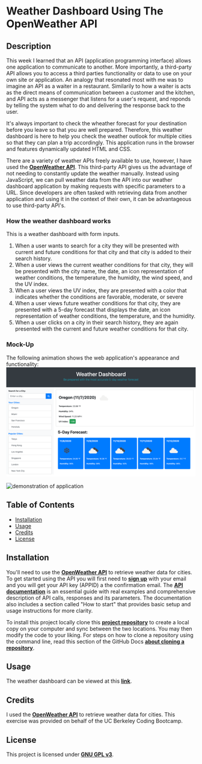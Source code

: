 # Weather Dashboard Using The OpenWeather API

## Description

This week I learned that an API (application programming interface) allows one application to communicate to another. More importantly, a third-party API allows you to access a third parties functionality or data to use on your own site or application. An analogy that resonated most with me was to imagine an API as a waiter in a restaurant. Similarily to how a waiter is acts as the direct means of communication between a customer and the kitchen, and API acts as a messenger that listens for a user's request, and reponds by telling the system what to do and delivering the response back to the user.

It's always important to check the wheather forecast for your destination before you leave so that you are well prepared. Therefore, this weather dashboard is here to help you check the weather outlook for multiple cities so that they can plan a trip accordingly. This application runs in the browser and features dynamically updated HTML and CSS.

There are a variety of weather APIs freely available to use, however, I have used the [**OpenWeather API**](https://openweathermap.org/api). This third-party API gives us the advantage of not needing to constantly update the weather manually. Instead using JavaScript, we can pull weather data from the API into our weather dashboard application by making requests with specific parameters to a URL. Since developers are often tasked with retrieving data from another application and using it in the context of their own, it can be advantageous to use third-party API's.

### How the weather dashboard works

This is a weather dashboard with form inputs.

1. When a user wants to search for a city they will be presented with current and future conditions for that city and that city is added to their search history.
2. When a user views the current weather conditions for that city, they will be presented with the city name, the date, an icon representation of weather conditions, the temperature, the humidity, the wind speed, and the UV index.
3. When a user views the UV index, they are presented with a color that indicates whether the conditions are favorable, moderate, or severe
4. When a user views future weather conditions for that city, they are presented with a 5-day forecast that displays the date, an icon representation of weather conditions, the temperature, and the humidity.
5. When a user clicks on a city in their search history, they are again presented with the current and future weather conditions for that city.

### Mock-Up

The following animation shows the web application's appearance and functionality:
![screenshot of application](./assets/images/screenshot_of_application.png)

![demonstration of application](./assets/images/WeatherDashboardDemo.gif)

## Table of Contents

- [Installation](#installation)
- [Usage](#usage)
- [Credits](#credits)
- [License](#license)

## Installation

You'll need to use the [**OpenWeather API**](https://openweathermap.org/api) to retrieve weather data for cities. To get started using the API you will first need to [**sign up**](https://home.openweathermap.org/users/sign_up) with your email and you will get your API key (APPID) a the confirmation email. The [**API documentation**](https://openweathermap.org/api) is an essential guide with real examples and comprehensive description of API calls, responses and its parameters. The documentation also includes a section called "How to start" that provides basic setup and usage instructions for more clarity.

To install this project locally clone this [**project repository**](https://github.com/kaylamuraoka/Weather_Dashboard_With_OpenWeather_API) to create a local copy on your computer and sync between the two locations. You may then modify the code to your liking. For steps on how to clone a repository using the command line, read this section of the GitHub Docs [**about cloning a repository**](https://docs.github.com/en/free-pro-team@latest/github/creating-cloning-and-archiving-repositories/cloning-a-repository#about-cloning-a-repository).

## Usage

The weather dashboard can be viewed at this [**link**](https://kaylamuraoka.github.io/Weather_Dashboard_With_OpenWeather_API/).

## Credits

I used the [**OpenWeather API**](https://openweathermap.org/api) to retrieve weather data for cities. This exercise was provided on behalf of the UC Berkeley Coding Bootcamp.

## License

This project is licensed under [**GNU GPL v3**](https://choosealicense.com/licenses/gpl-3.0/).
